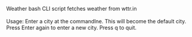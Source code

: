 Weather bash CLI script fetches weather from wttr.in<br><br>
Usage: Enter a city at the commandlne. This will become the default city.<br>
       Press Enter again to enter a new city. Press q to quit.
